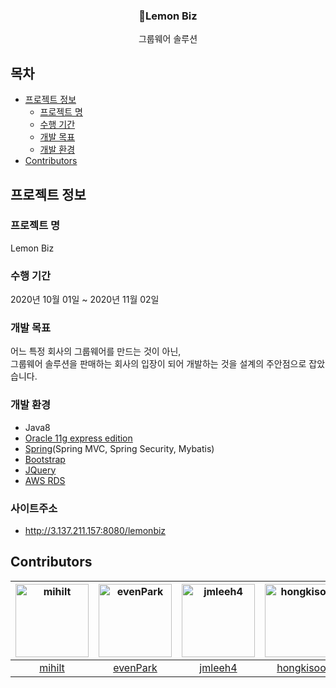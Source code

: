 <h3 align="center">🍋Lemon Biz</h3>

<p align="center">
그룹웨어 솔루션
</p>


## 목차

* [프로젝트 정보](#프로젝트-정보)
  * [프로젝트 명](#프로젝트-명)
  * [수행 기간](#수행-기간)
  * [개발 목표](#개발-목표)
  * [개발 환경](#개발-환경)
* [Contributors](#Contributors)

## 프로젝트 정보
### 프로젝트 명
Lemon Biz
### 수행 기간
2020년 10월 01일 ~ 2020년 11월 02일
### 개발 목표
어느 특정 회사의 그룹웨어를 만드는 것이 아닌,  
그룹웨어 솔루션을 판매하는 회사의 입장이 되어 개발하는 것을 설계의 주안점으로 잡았습니다.
### 개발 환경
* Java8
* [Oracle 11g express edition](https://www.oracle.com)
* [Spring](https://spring.io/)(Spring MVC, Spring Security, Mybatis)
* [Bootstrap](https://getbootstrap.com)
* [JQuery](https://jquery.com)
* [AWS RDS](https://aws.amazon.com/ko/rds/)

### 사이트주소
* http://3.137.211.157:8080/lemonbiz

## Contributors

[<img alt="mihilt" src="https://avatars1.githubusercontent.com/u/50368758?s=117" width="117">](https://github.com/mihilt) |[<img alt="evenPark" src="https://avatars1.githubusercontent.com/u/68538569?s=117" width="117">](https://github.com/evenPark) |[<img alt="jmleeh4" src="https://avatars3.githubusercontent.com/u/68540905?v=4&s=117" width="117">](https://github.com/jmleeh4) |[<img alt="hongkisoo" src="https://avatars0.githubusercontent.com/u/68538597?v=4&s=117" width="117">](https://github.com/hongkisoo) |[<img alt="j2s3198" src="https://avatars3.githubusercontent.com/u/66388741?v=4&s=117" width="117">](https://github.com/j2s3198) |[<img alt="leejangsong" src="https://avatars3.githubusercontent.com/u/68539312?v=4&s=117" width="117">](https://github.com/leejangsong) |
:---: |:---: |:---: |:---: |:---: |:---: |
[mihilt](https://github.com/mihilt) |[evenPark](https://github.com/evenPark) |[jmleeh4](https://github.com/jmleeh4) |[hongkisoo](https://github.com/hongkisoo) |[j2s3198](https://github.com/j2s3198) |[leejangsong](https://github.com/leejangsong) |
